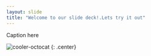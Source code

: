 ```yaml
---
layout: slide
title: "Welcome to our slide deck!.Lets try it out"
---
```


Caption here

![cooler-octocat](https://octodex.github.com/images/twenty-percent-cooler-octocat.png)
{: .center}
